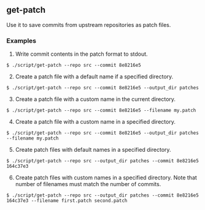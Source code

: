 ## get-patch

Use it to save commits from upstream repositories as patch files.

### Examples

1. Write commit contents in the patch format to stdout.
```
$ ./script/get-patch --repo src --commit 8e8216e5
```

2. Create a patch file with a default name if a specified directory.
```
$ ./script/get-patch --repo src --commit 8e8216e5 --output_dir patches
```

3. Create a patch file with a custom name in the current directory.
```
$ ./script/get-patch --repo src --commit 8e8216e5 --filename my.patch
```

4. Create a patch file with a custom name in a specified directory.
```
$ ./script/get-patch --repo src --commit 8e8216e5 --output_dir patches --filename my.patch
```

5. Create patch files with default names in a specified directory.
```
$ ./script/get-patch --repo src --output_dir patches --commit 8e8216e5 164c37e3
```

6. Create patch files with custom names in a specified directory.
Note that number of filenames must match the number of commits.
```
$ ./script/get-patch --repo src --output_dir patches --commit 8e8216e5 164c37e3 --filename first.patch second.patch
```
